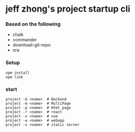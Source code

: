 # jeff zhong's project startup cli
### Based on the following
* chalk
* commander
* download-git-repo
* ora

### Setup
```
npm install
npm link
```

### start
```
project -b <name>  # Backend
project -m <name>  # MultiPage
project -p <name>  # Html page
project -r <name>  # react
project -v <name>  # vue
project -w <name>  # webapp
project -s <name>  # static server
```